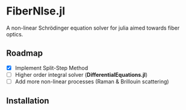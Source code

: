 # FiberNlse.jl
 A non-linear Schrödinger equation solver for julia aimed towards fiber optics.

## Roadmap

- [x] Implement Split-Step Method
- [ ] Higher order integral solver (**DifferentialEquations.jl**)
- [ ] Add more non-linear processes (Raman & Brillouin scattering)

## Installation
